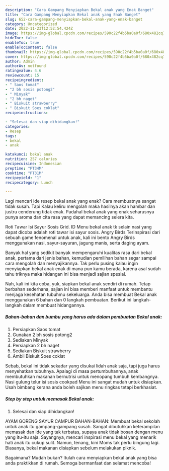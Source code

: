 ```yaml
---
description: "Cara Gampang Menyiapkan Bekal anak yang Enak Banget"
title: "Cara Gampang Menyiapkan Bekal anak yang Enak Banget"
slug: 652-cara-gampang-menyiapkan-bekal-anak-yang-enak-banget
category: Uncategorized
date: 2022-11-23T12:52:54.424Z
image: https://img-global.cpcdn.com/recipes/590c22f4b5ba0a0f/680x482cq70/bekal-anak-foto-resep-utama.jpg
hideToc: false
enableToc: true
enableTocContent: false
thumbnail: https://img-global.cpcdn.com/recipes/590c22f4b5ba0a0f/680x482cq70/bekal-anak-foto-resep-utama.jpg
cover: https://img-global.cpcdn.com/recipes/590c22f4b5ba0a0f/680x482cq70/bekal-anak-foto-resep-utama.jpg
author: Admin
authorAv: notfound
ratingvalue: 4.6
reviewcount: 15
recipeingredient:
- " Saos tomat"
- "2 bh sosis potong2"
- " Minyak"
- "2 bh naget"
- " Biskuit strawberry"
- " Biskuit Soes coklat"
recipeinstructions:

- "Selesai dan siap dihidangkan!"
categories:
- Resep
tags:
- bekal
- anak

katakunci: bekal anak 
nutrition: 257 calories
recipecuisine: Indonesian
preptime: "PT34M"
cooktime: "PT31M"
recipeyield: "1"
recipecategory: Lunch

---
```



Lagi mencari ide resep bekal anak yang enak? Cara membuatnya sangat tidak susah. Tapi Kalau keliru mengolah maka hasilnya akan hambar dan justru cenderung tidak enak. Padahal bekal anak yang enak seharusnya punya aroma dan cita rasa yang dapat memancing selera kita.


Roti Tawar Isi Sayur Sosis Grid. ID Menu bekal anak tk selain nasi yang dapat dicoba adalah roti tawar isi sayur sosis. Angry Birds Terinspirasi dari sebuah game fenomenal untuk anak, kali ini bento Angry Birds menggunakan nasi, sayur-sayuran, jagung manis, serta daging ayam.

Banyak hal yang sedikit banyak mempengaruhi kualitas rasa dari bekal anak, pertama dari jenis bahan, kemudian pemilihan bahan segar sampai cara mengolah dan menyajikannya. Tak perlu pusing kalau ingin menyiapkan bekal anak enak di mana pun kamu berada, karena asal sudah tahu triknya maka hidangan ini bisa menjadi sajian spesial.


Nah, kali ini kita coba, yuk, siapkan bekal anak sendiri di rumah. Tetap berbahan sederhana, sajian ini bisa memberi manfaat untuk membantu menjaga kesehatan tubuhmu sekeluarga. Anda bisa membuat Bekal anak menggunakan 6 bahan dan 0 langkah pembuatan. Berikut ini langkah-langkah dalam membuat hidangannya.

<!--inarticleads1-->

##### Bahan-bahan dan bumbu yang harus ada dalam pembuatan Bekal anak:

1. Persiapkan  Saos tomat
1. Gunakan 2 bh sosis potong2
1. Sediakan  Minyak
1. Persiapkan 2 bh naget
1. Sediakan  Biskuit strawberry
1. Ambil  Biskuit Soes coklat


Sebab, bekal ini tidak sekadar yang disukai lidah anak saja, tapi juga harus menyehatkan tubuhnya. Apalagi di masa pertumbuhannya, anak membutuhkan makanan bernutrisi untuk menopang tumbuh kembangnya. Nasi gulung telur isi sosis cookpad Menu ini sangat mudah untuk disiapkan. Usah bimbang kerana anda boleh sajikan menu ringkas tetapi berkhasiat. 

<!--inarticleads2-->

##### Step by step untuk memasak Bekal anak:


1. Selesai dan siap dihidangkan!

AYAM GORENG SAYUR CAMPUR BAHAN-BAHAN: Membuat bekal sekolah untuk anak itu gampang-gampang susah. Sangat dibutuhkan keterampilan memasak dan ide yang tak terbatas, supaya anak tidak bosan dengan menu yang itu-itu saja. Sayangnya, mencari inspirasi menu bekal yang menarik hati anak itu cukup sulit. Namun, tenang, kini Moms tak perlu bingung lagi. Biasanya, bekal makanan disiapkan sebelum melakukan piknik. 

Bagaimana? Mudah bukan? Itulah cara menyiapkan bekal anak yang bisa anda praktikkan di rumah. Semoga bermanfaat dan selamat mencoba!

